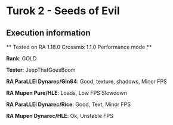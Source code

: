 # Turok 2 - Seeds of Evil 

## Execution information


** Tested on RA 1.18.0 Crossmix 1.1.0 Performance mode **


**Rank**: GOLD


**Tester**: JeepThatGoesBoom



**RA ParaLLEl Dynarec/Gln64**: Good, texture, shadows, Minor FPS


**RA Mupen Pure/HLE**: Loads, Low FPS Slowdown


**RA ParaLLEl Dynarec/Rice**: Good, Text, Minor FPS


**RA Mupen Dynarec/HLE**: Ok, Unstable FPS